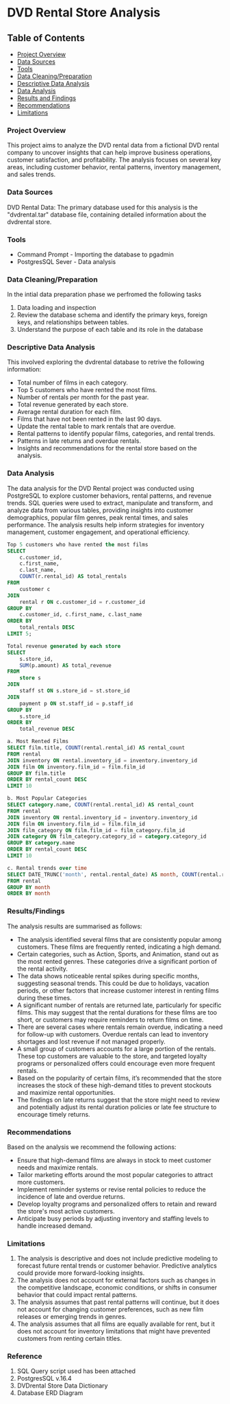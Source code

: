 # DVD Rental Store Analysis


## Table of Contents
- [Project Overview](project-overview)
- [Data Sources](#data-sources)
- [Tools](#tools)
- [Data Cleaning/Preparation](#data-cleaningpreparation)
- [Descriptive Data Analysis](#descriptive-data-analysis)
- [Data Analysis](#data-analysis)
- [Results and Findings](#results-and-findings)
- [Recommendations](#recommendations)
- [Limitations](#limitations)


### Project Overview

This project aims to analyze the DVD rental data from a fictional DVD rental company to uncover insights that can help improve business operations, customer satisfaction, and profitability. The analysis focuses on several key areas, including customer behavior, rental patterns, inventory management, and sales trends.


### Data Sources

DVD Rental Data: The primary database used for this analysis is the "dvdrental.tar" database file, containing detailed information about the dvdrental store.


### Tools

- Command Prompt - Importing the database to pgadmin
- PostgresSQL Sever - Data analysis


### Data Cleaning/Preparation

In the intial data preparation phase we perfromed the following tasks
1. Data loading and inspection
2. Review the database schema and identify the primary keys, foreign keys, and relationships between tables.
3. Understand the purpose of each table and its role in the database


### Descriptive Data Analysis

This involved exploring the dvdrental database to retrive the following information:
- Total number of films in each category.
- Top 5 customers who have rented the most films.
- Number of rentals per month for the past year.
- Total revenue generated by each store.
- Average rental duration for each film.
- Films that have not been rented in the last 90 days.
- Update the rental table to mark rentals that are overdue.
- Rental patterns to identify popular films, categories, and rental trends.
- Patterns in late returns and overdue rentals.
- Insights and recommendations for the rental store based on the analysis.


### Data Analysis

The data analysis for the DVD Rental project was conducted using PostgreSQL to explore customer behaviors, rental patterns, and revenue trends. SQL queries were used to extract, manipulate and transform, and analyze data from various tables, providing insights into customer demographics, popular film genres, peak rental times, and sales performance. The analysis results help inform strategies for inventory management, customer engagement, and operational efficiency.

```sql
Top 5 customers who have rented the most films
SELECT 
    c.customer_id,
    c.first_name,
    c.last_name,
    COUNT(r.rental_id) AS total_rentals
FROM 
    customer c
JOIN 
    rental r ON c.customer_id = r.customer_id
GROUP BY 
    c.customer_id, c.first_name, c.last_name
ORDER BY 
    total_rentals DESC
LIMIT 5;
```
```sql
Total revenue generated by each store
SELECT 
    s.store_id,
    SUM(p.amount) AS total_revenue
FROM 
    store s
JOIN 
    staff st ON s.store_id = st.store_id
JOIN 
    payment p ON st.staff_id = p.staff_id
GROUP BY 
    s.store_id
ORDER BY 
    total_revenue DESC
```
```sql
a. Most Rented Films
SELECT film.title, COUNT(rental.rental_id) AS rental_count
FROM rental
JOIN inventory ON rental.inventory_id = inventory.inventory_id
JOIN film ON inventory.film_id = film.film_id
GROUP BY film.title
ORDER BY rental_count DESC
LIMIT 10

b. Most Popular Categories
SELECT category.name, COUNT(rental.rental_id) AS rental_count
FROM rental
JOIN inventory ON rental.inventory_id = inventory.inventory_id
JOIN film ON inventory.film_id = film.film_id
JOIN film_category ON film.film_id = film_category.film_id
JOIN category ON film_category.category_id = category.category_id
GROUP BY category.name
ORDER BY rental_count DESC
LIMIT 10

c. Rental trends over time
SELECT DATE_TRUNC('month', rental.rental_date) AS month, COUNT(rental.rental_id) AS rental_count
FROM rental
GROUP BY month
ORDER BY month
```

### Results/Findings

The analysis results are summarised as follows:
- The analysis identified several films that are consistently popular among customers. These films are frequently rented, indicating a high demand.
- Certain categories, such as Action, Sports, and Animation, stand out as the most rented genres. These categories drive a significant portion of the rental activity.
- The data shows noticeable rental spikes during specific months, suggesting seasonal trends. This could be due to holidays, vacation periods, or other factors that increase customer interest in renting films during these times.
- A significant number of rentals are returned late, particularly for specific films. This may suggest that the rental durations for these films are too short, or customers may require reminders to return films on time.
- There are several cases where rentals remain overdue, indicating a need for follow-up with customers. Overdue rentals can lead to inventory shortages and lost revenue if not managed properly.
- A small group of customers accounts for a large portion of the rentals. These top customers are valuable to the store, and targeted loyalty programs or personalized offers could encourage even more frequent rentals.
- Based on the popularity of certain films, it’s recommended that the store increases the stock of these high-demand titles to prevent stockouts and maximize rental opportunities.
- The findings on late returns suggest that the store might need to review and potentially adjust its rental duration policies or late fee structure to encourage timely returns.


### Recommendations

Based on the analysis we recommend the following actions:
- Ensure that high-demand films are always in stock to meet customer needs and maximize rentals.
- Tailor marketing efforts around the most popular categories to attract more customers.
- Implement reminder systems or revise rental policies to reduce the incidence of late and overdue returns.
- Develop loyalty programs and personalized offers to retain and reward the store's most active customers.
- Anticipate busy periods by adjusting inventory and staffing levels to handle increased demand.


### Limitations

1. The analysis is descriptive and does not include predictive modeling to forecast future rental trends or customer behavior. Predictive analytics could provide more forward-looking insights.
2. The analysis does not account for external factors such as changes in the competitive landscape, economic conditions, or shifts in consumer behavior that could impact rental patterns.
3. The analysis assumes that past rental patterns will continue, but it does not account for changing customer preferences, such as new film releases or emerging trends in genres.
4. The analysis assumes that all films are equally available for rent, but it does not account for inventory limitations that might have prevented customers from renting certain titles.

### Reference

1. SQL Query script used has been attached
2. PostgresSQL v.16.4
3. DVDrental Store Data Dictionary 
4. Database ERD Diagram
